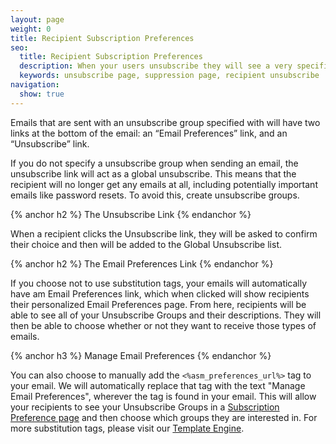 ```yaml
---
layout: page
weight: 0
title: Recipient Subscription Preferences
seo:
  title: Recipient Subscription Preferences
  description: When your users unsubscribe they will see a very specific page where they can manage their subscriptions with your emails.
  keywords: unsubscribe page, suppression page, recipient unsubscribe
navigation:
  show: true
---
```


Emails that are sent with an unsubscribe group specified with will have two links at the bottom of the email: an “Email Preferences” link, and an “Unsubscribe” link.

If you do not specify a unsubscribe group when sending an email, the unsubscribe link will act as a global unsubscribe. This means that the recipient will no longer get any emails at all, including potentially important emails like password resets. To avoid this, create unsubscribe groups.

{% anchor h2 %}
The Unsubscribe Link
{% endanchor %}

When a recipient clicks the Unsubscribe link, they will be asked to confirm their choice and then will be added to the Global Unsubscribe list.

{% anchor h2 %}
The Email Preferences Link
{% endanchor %}

If you choose not to use substitution tags, your emails will automatically have am Email Preferences link, which when clicked will show recipients their personalized Email Preferences page. From here, recipients will be able to see all of your Unsubscribe Groups and their descriptions. They will then be able to choose whether or not they want to receive those types of emails.

{% anchor h3 %}
Manage Email Preferences
{% endanchor %}

You can also choose to manually add the ```<%asm_preferences_url%>``` tag to your email. We will automatically replace that tag with the text "Manage Email Preferences", wherever the tag is found in your email. This will allow your recipients to see your Unsubscribe Groups in a [Subscription Preference page]({{root_url}}/User_Guide/Suppressions/recipient_subscription_preferences.html) and then choose which groups they are interested in. For more substitution tags, please visit our [Template Engine]({{root_url}}/User_Guide/Templates/create_edit.html#-Unsubscribe-Substitution-Tags).
